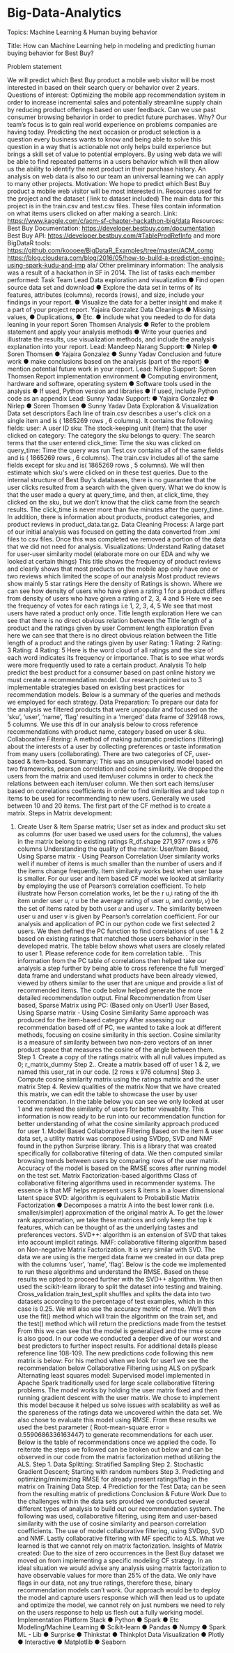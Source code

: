 # Big-Data-Analytics

Topics: Machine Learning & Human buying behavior

Title: How can Machine Learning help in modeling and predicting human buying behavior for Best Buy?

Problem statement

We will predict which Best Buy product a mobile web visitor will be most interested in based on their
search query or behavior over 2 years.
Questions of interest: Optimizing the mobile app recommendation system in order to increase
incremental sales and potentially streamline supply chain by reducing product offerings based on user
feedback. Can we use past consumer browsing behavior in order to predict future purchases.
Why? Our team’s focus is to gain real world experience on problems companies are having today.
Predicting the next occasion or product selection is a question every business wants to know and being
able to solve this question in a way that is actionable not only helps build experience but brings a skill set
of value to potential employers. By using web data we will be able to find repeated patterns in a users
behavior which will then allow us the ability to identify the next product in their purchase history. An
analysis on web data is also to our team an universal learning we can apply to many other projects.
Motivation: We hope to predict which Best Buy product a mobile web visitor will be most interested in.
Resources used for the project and the dataset ( link to dataset included)
The main data for this project is in the train.csv and test.csv files. These files contain information on what
items users clicked on after making a search.
Link: https://www.kaggle.com/c/acm-sf-chapter-hackathon-big/data
Resources:
Best Buy Documentation: https://developer.bestbuy.com/documentation
Best Buy API: https://developer.bestbuy.com/#TableProdRefInfo
and more BigDataR tools: https://github.com/koooee/BigDataR_Examples/tree/master/ACM_comp
https://blog.cloudera.com/blog/2016/05/how-to-build-a-prediction-engine-using-spark-kudu-and-imp
ala/
Other preliminary information:
The analysis was a result of a hackathon in SF in 2014.
The list of tasks each member performed:
Task Team Lead
Data exploration and visualization
● Find open source data set and download
● Explore the data set in terms of its features, attributes (columns),
records (rows), and size, include your findings in your report.
● Visualize the data for a better insight and make it a part of your project
report.
Yajaira Gonzalez
Data Cleanings
● Missing values,
● Duplications,
● Etc.
● include what you needed to do for data leaning in your report
Soren Thomsen
Analysis
● Refer to the problem statement and apply your analysis methods
● Write your queries and illustrate the results, use visualization methods,
and include the analysis explanation into your report.
Lead: Mandeep
Narang
Support:
● Nirlep
● Soren
Thomsen
● Yajaira
Gonzalez
● Sunny Yadav
Conclusion and future work
● make conclusions based on the analysis (part of the report)
● mention potential future work in your report.
Lead: Nirlep
Support: Soren
Thomsen
Report implementation environment
● Computing environment, hardware and software, operating system
● Software tools used in the analysis
● If used, Python version and libraries
● If used, include Python code as an appendix
Lead: Sunny Yadav
Support:
● Yajaira
Gonzalez
● Nirlep
● Soren
Thomsen
● Sunny Yadav
Data Exploration & Visualization
Data set descriptors
Each line of train.csv describes a user's click on a single item and is ( 1865269 rows , 6 columns). It
contains the following fields:
user: A user ID
sku: The stock-keeping unit (item) that the user clicked on
category: The category the sku belongs to
query: The search terms that the user entered
click_time: Time the sku was clicked on
query_time: Time the query was run
Test.csv contains all of the same fields and is ( 1865269 rows , 6 columns). The train.csv includes all of the
same fields except for sku and is( 1865269 rows , 5 columns). We will then estimate which sku's were
clicked on in these test queries. Due to the internal structure of Best Buy's databases, there is no
guarantee that the user clicks resulted from a search with the given query. What we do know is that the
user made a query at query_time, and then, at click_time, they clicked on the sku, but we don't know that
the click came from the search results. The click_time is never more than five minutes after the
query_time. In addition, there is information about products, product categories, and product reviews in
product_data.tar.gz.
Data Cleaning Process:
A large part of our initial analysis was focused on getting the data converted from .xml files to csv files.
Once this was completed we removed a portion of the data that we did not need for analysis.
Visualizations:
Understand Rating dataset for user-user similarity model (elaborate more on our EDA and why we looked
at certain things)
This title shows the frequency of product reviews and clearly
shows that most products on the mobile app only have one or
two reviews which limited the scope of our analysis
Most product reviews show mainly 5 star ratings
Here the density of Ratings is shown. Where we can
see how density of users who have given a rating 1 for
a product differs from density of users who have given
a rating of 2, 3, 4 and 5
Here we see the frequency of votes for each ratings i.e 1, 2, 3, 4, 5
We see that most users have rated a product only once.
Title length exploration
Here we can see that there is no direct
obvious relation between the Title
length of a product and the ratings
given by user
Comment length exploration
Even here we can see that there is no
direct obvious relation between the
Title length of a product and the
ratings given by user
Rating: 1 Rating: 2
Rating: 3 Rating: 4
Rating: 5
Here is the word cloud of all ratings and the size of each word indicates
its frequency or importance. That is to see what words were more
frequently used to rate a certain product.
Analysis
To help predict the best product for a consumer based on past online history we must create a
recommendation model. Our research pointed us to 3 implementable strategies based on existing best
practices for recommendation models. Below is a summary of the queries and methods we employed for
each strategy.
Data Preparation:
To prepare our data for the analysis we filtered products that were unpopular and focused on the ‘sku’,
‘user’, ‘name’, ‘flag’ resulting in a ‘merged’ data frame of 329148 rows, 5 columns. We use this df in our
analysis below to cross reference recommendations with product name, category based on user & sku.
Collaborative Filtering:
A method of making automatic predictions (filtering) about the interests of a user by collecting preferences
or taste information from many users (collaborating). There are two categories of CF, user-based &
item-based.
Summary: This was an unsupervised model based on two frameworks, pearson correlation and cosine
similarity. We dropped the users from the matrix and used item/user columns in order to check the
relations between each item/user column. We then sort each items/user based on correlations coefficients
in order to find similarities and take top n items to be used for recommending to new users. Generally we
used between 10 and 20 items.
The first part of the CF method is to create a matrix.
Steps in Matrix development:
1. Create User & Item Sparse matrix; User set as index and product sku set as columns (for user based
we used users for the columns), the values in the matrix belong to existing ratings
R_df.shape
271,937 rows x 976 columns
Understanding the quality of the matrix:
User/Item Based, Using Sparse matrix - Using Pearson Correlation
User similarity works well if number of items is much smaller than the number of users and if the items
change frequently. Item similarity works best when user base is smaller.
For our user and item based CF model we looked at similarity by employing the use of Pearson’s
correlation coefficient. To help illustrate how Person correlation works, let be the r u,i rating of the ith
item under user 𝑢, r u be the average rating of user 𝑢, and 𝑐𝑜𝑚(𝑢, 𝑣) be the set of items rated by both user
𝑢 and user 𝑣. The similarity between user u and user v is given by Pearson’s correlation coefficient.
For our analysis and application of PC in our python code we first selected 2 users. We then defined the
PC function to find correlations of user 1 & 2 based on existing ratings that matched those users behavior
in the developed matrix. The table below shows what users are closely related to user 1. Please reference
code for item correlation table.
.
This information from the PC table of correlations then helped take our analysis a step further by being
able to cross reference the full ‘merged’ data frame and understand what products have been already
viewed, viewed by others similar to the user that are unique and provide a list of recommended items. The
code below helped generate the more detailed recommendation output.
Final Recommendation from User based, Sparse Matrix using PC:
(Based only on User1)
User Based, Using Sparse matrix - Using Cosine Similarity
Same approach was produced for the item-based category
After assessing our recommendation based off of PC, we wanted to take a look at different methods,
focusing on cosine similarity in this section. Cosine similarity is a measure of similarity between two
non-zero vectors of an inner product space that measures the cosine of the angle between them.
Step 1. Create a copy of the ratings matrix with all null values imputed as 0; r_matrix_dummy
Step 2.. Create a matrix based off of user 1 & 2, we named this user_rat in our code. [2 rows x 976
columns]
Step 3. Compute cosine similarity matrix using the ratings matrix and the user matrix
Step 4. Review qualities of the matrix
Now that we have created this matrix, we can edit the table to showcase the user by user
recommendation. In the table below you can see we only looked at user 1 and we ranked the similarity of
users for better viewability.
This information is now ready to be run into our recommendation function for better understanding of what
the cosine similarity approach produced for user 1.
Model Based Collaborative Filtering
Based on the item & user data set, a utility matrix was composed using SVDpp, SVD and NMF found in
the python Surprise library. This is a library that was created specifically for collaborative filtering of data.
We then computed similar browsing trends between users by comparing rows of the user matrix.
Accuracy of the model is based on the RMSE scores after running model on the test set.
Matrix Factorization-based algorithms
Class of collaborative filtering algorithms used in recommender systems. The essence is that MF helps
represent users & items in a lower dimensional latent space
SVD: algorithm is equivalent to Probabilistic Matrix Factorization
● Decomposes a matrix A into the best lower rank (i.e. smaller/simpler) approximation of the
original matrix A. To get the lower rank approximation, we take these matrices and only
keep the top k features, which can be thought of as the underlying tastes and preferences
vectors.
SVD++: algorithm is an extension of SVD that takes into account implicit ratings.
NMF: collaborative filtering algorithm based on Non-negative Matrix Factorization. It is very similar
with SVD.
The data we are using is the merged data frame we created in our data prep with the columns ‘user’,
’name’, ‘flag’. Below is the code we implemented to run these algorithms and understand the RMSE.
Based on these results we opted to proceed further with the SVD++ algorithm.
We then used the scikit-learn library to split the dataset into testing and training.
Cross_validation.train_test_split shuffles and splits the data into two datasets according to the percentage
of test examples, which in this case is 0.25. We will also use the accuracy metric of rmse. We’ll then use
the fit() method which will train the algorithm on the train set, and the test() method which will return the
predictions made from the testset
From this we can see that the model is generalized and the rmse score is also good.
In our code we conducted a deeper dive of our worst and best predictors to further inspect results. For
additional details please reference line 108-109.
The new predictions code following this new matrix is below:
For his method when we look for user1 we see the recommendation below
Collaborative Filtering using ALS on pySpark
Alternating least squares model:
Supervised model implemented in Apache Spark traditionally used for large scale collaborative filtering
problems. The model works by holding the user matrix fixed and then running gradient descent with the
user matrix. We chose to implement this model because it helped us solve issues with scalability as well
as the spareness of the ratings data we uncovered within the data set. We also chose to evaluate this
model using RMSE.
From these results we used the best parameter ( Root-mean-square error = 0.5590686336163447) to generate
recommendations for each user. Below is the table of recommendations once we applied the code.
To reiterate the steps we followed can be broken out below and can be observed in our code from the
matrix factorization method utilizing the ALS.
Step 1. Data Splitting: Stratified Sampling
Step 2. Stochastic Gradient Descent; Starting with random numbers
Step 3. Predicting and optimizing/minimizing RMSE for already present ratings/flag in the matrix on
Training Data
Step. 4 Prediction for the Test Data; can be seen from the resulting matrix of predictions
Conclusion & Future Work
Due to the challenges within the data sets provided we conducted several different types of analysis to
build out our recommendation system. The following was used, collaborative filtering, using item and
user-based similarity with the use of cosine similarity and pearson correlation coefficients. The use of
model collaborative filtering, using SVDpp, SVD and NMF. Lastly collaborative filtering with MF specific to
ALS. What we learned is that we cannot rely on matrix factorization.
Insights of Matrix created:
Due to the size of zero occurrences in the Best Buy dataset we moved on from implementing a specific
modeling CF strategy. In an ideal situation we would advise any analysis using matrix factorization to have
observable values for more than 25% of the data. We only have flags in our data, not any true ratings,
therefore these, binary recommendation models can’t work.
Our approach would be to deploy the model and capture users response which will then lead us to update
and optimize the model, we cannot rely on just numbers we need to rely on the users response to help us
flesh out a fully working model.
Implementation Platform
Stack
● Python
● Spark
● Etc
Modeling/Machine Learning
● Scikit-learn
● Pandas
● Numpy
● Spark ML - Lib
● Surprise
● Thinkstat
● Thinkplot
Data Visualization
● Plotly
● Interactive
● Matplotlib
● Seaborn
